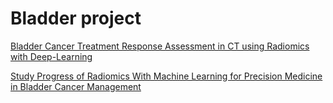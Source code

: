 # Bladder project

[Bladder Cancer Treatment Response Assessment in CT using Radiomics with Deep-Learning](https://www.nature.com/articles/s41598-017-09315-w)

[Study Progress of Radiomics With Machine Learning for Precision Medicine in Bladder Cancer Management](https://www.ncbi.nlm.nih.gov/pmc/articles/PMC6892826/)
